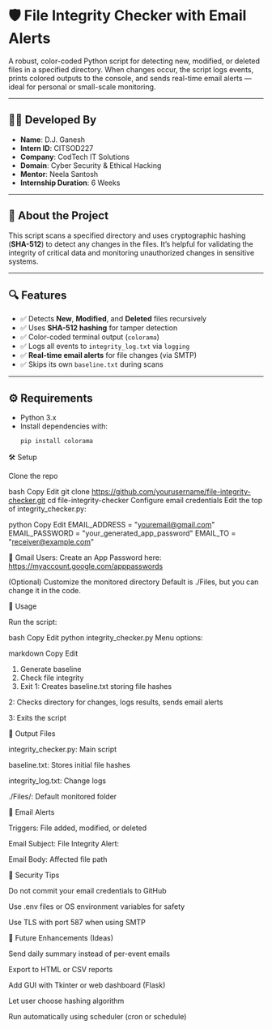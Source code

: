 # 🛡️ File Integrity Checker with Email Alerts

A robust, color-coded Python script for detecting new, modified, or deleted files in a specified directory. When changes occur, the script logs events, prints colored outputs to the console, and sends real-time email alerts — ideal for personal or small-scale monitoring.

---

## 👨‍💻 Developed By

- **Name**: D.J. Ganesh  
- **Intern ID**: CITSOD227  
- **Company**: CodTech IT Solutions  
- **Domain**: Cyber Security & Ethical Hacking  
- **Mentor**: Neela Santosh  
- **Internship Duration**: 6 Weeks

---

## 📌 About the Project

This script scans a specified directory and uses cryptographic hashing (**SHA-512**) to detect any changes in the files. It’s helpful for validating the integrity of critical data and monitoring unauthorized changes in sensitive systems.

---

## 🔍 Features


- ✅ Detects **New**, **Modified**, and **Deleted** files recursively
- ✅ Uses **SHA-512 hashing** for tamper detection
- ✅ Color-coded terminal output (`colorama`)
- ✅ Logs all events to `integrity_log.txt` via `logging`
- ✅ **Real-time email alerts** for file changes (via SMTP)
- ✅ Skips its own `baseline.txt` during scans

---


## ⚙️ Requirements


- Python 3.x  
- Install dependencies with:
  ```bash
  pip install colorama
  
🛠️ Setup


Clone the repo

bash
Copy
Edit
git clone https://github.com/yourusername/file-integrity-checker.git
cd file-integrity-checker
Configure email credentials
Edit the top of integrity_checker.py:

python
Copy
Edit
EMAIL_ADDRESS = "youremail@gmail.com"
EMAIL_PASSWORD = "your_generated_app_password"
EMAIL_TO = "receiver@example.com"

📌 Gmail Users: Create an App Password here:
https://myaccount.google.com/apppasswords

(Optional) Customize the monitored directory
Default is ./Files, but you can change it in the code.


🚀 Usage


Run the script:

bash
Copy
Edit
python integrity_checker.py
Menu options:

markdown
Copy
Edit
1. Generate baseline
2. Check file integrity
3. Exit
1: Creates baseline.txt storing file hashes

2: Checks directory for changes, logs results, sends email alerts

3: Exits the script


📁 Output Files


integrity_checker.py: Main script

baseline.txt: Stores initial file hashes

integrity_log.txt: Change logs

./Files/: Default monitored folder


📩 Email Alerts


Triggers: File added, modified, or deleted

Email Subject: File Integrity Alert: <Event>

Email Body: Affected file path


🔐 Security Tips


Do not commit your email credentials to GitHub

Use .env files or OS environment variables for safety

Use TLS with port 587 when using SMTP


🧠 Future Enhancements (Ideas)


Send daily summary instead of per-event emails

Export to HTML or CSV reports

Add GUI with Tkinter or web dashboard (Flask)

Let user choose hashing algorithm

Run automatically using scheduler (cron or schedule)



